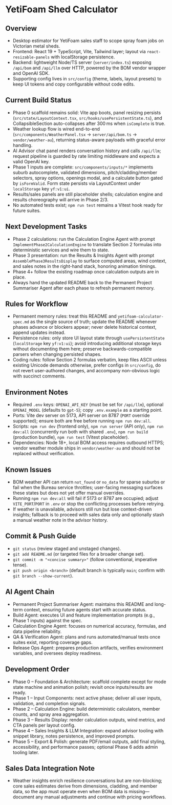 # YetiFoam Shed Calculator
## Overview
- Desktop estimator for YetiFoam sales staff to scope spray foam jobs on Victorian metal sheds.
- Frontend: React 19 + TypeScript, Vite, Tailwind layer; layout via `react-resizable-panels` with localStorage persistence.
- Backend: lightweight Node/TS server (`server/index.ts`) exposing `/api/bom` and `/api/llm` over HTTP, powered by the BOM vendor wrapper and OpenAI SDK.
- Supporting config lives in `src/config` (theme, labels, layout presets) to keep UI tokens and copy configurable without code edits.

## Current Build Status
- Phase 0 scaffold remains solid: Vite app boots, panel resizing persists (`src/state/LayoutContext.tsx`, `src/hooks/usePersistentState.ts`), and CollapsibleSection auto-collapses after 300 ms when `isComplete` is true.
- Weather lookup flow is wired end-to-end (`src/components/WeatherPanel.tsx` → `server/api/bom.ts` → `vendor/weather-au`), returning status-aware payloads with graceful error handling.
- AI Advisor chat panel renders conversation history and calls `/api/llm`; request pipeline is guarded by rate limiting middleware and expects a valid OpenAI key.
- Phase 1 inputs are complete: `src/components/inputs/*` implements suburb autocomplete, validated dimensions, pitch/cladding/member selectors, spray options, openings modal, and a calculate button gated by `isFormValid`. Form state persists via LayoutContext under `localStorage` key `yf:v1:ui`.
- Results/sales panels are still placeholder shells; calculation engine and results choreography will arrive in Phase 2/3.
- No automated tests exist; `npm run test` remains a Vitest hook ready for future suites.

## Next Development Tasks
- Phase 2 calculations: run the Calculation Engine Agent with prompt `ImplementPhase2CalculationEngine` to translate Section 2 formulas into deterministic services and wire them to state.
- Phase 3 presentation: run the Results & Insights Agent with prompt `AssemblePhase3ResultsDisplay` to surface computed areas, wind context, and sales notes in the right-hand stack, honoring animation timings.
- Phase 4+ follow the existing roadmap once calculation outputs are in place.
- Always hand the updated README back to the Permanent Project Summariser Agent after each phase to refresh permanent memory.

## Rules for Workflow
- Permanent memory rules: treat this README and `yetifoam-calculator-spec.md` as the single source of truth; update the README whenever phases advance or blockers appear; never delete historical context, append updates instead.
- Persistence rules: only store UI layout state through `usePersistentState` (`localStorage` key `yf:v1:ui`); avoid introducing additional storage keys without documenting them here; preserve backwards-compatible parsers when changing persisted shapes.
- Coding rules: follow Section 2 formulas verbatim, keep files ASCII unless existing Unicode demands otherwise, prefer configs in `src/config`, do not revert user-authored changes, and accompany non-obvious logic with succinct comments.

## Environment Notes
- Required `.env` keys: `OPENAI_API_KEY` (must be set for `/api/llm`), optional `OPENAI_MODEL` (defaults to `gpt-5`); copy `.env.example` as a starting point.
- Ports: Vite dev server on 5173, API server on 8787 (`PORT` override supported); ensure both are free before running `npm run dev:all`.
- Scripts: `npm run dev` (frontend only), `npm run server` (API only), `npm run dev:all` (concurrently run both with shared `.env`), `npm run build` (production bundle), `npm run test` (Vitest placeholder).
- Dependencies: Node 18+, local BOM access requires outbound HTTPS; vendor weather module ships in `vendor/weather-au` and should not be replaced without verification.

## Known Issues
- BOM weather API can return `not_found` or `no_data` for sparse suburbs or fail when the Bureau service throttles; user-facing messaging surfaces these states but does not yet offer manual overrides.
- Running `npm run dev:all` will fail if 5173 or 8787 are occupied; adjust `VITE_PORT`/`PORT` in `.env` or stop the conflicting processes before retrying.
- If weather is unavailable, advisors still run but lose context-driven insights; fallback is to proceed with sales data only and optionally stash a manual weather note in the advisor history.

## Commit & Push Guide
- `git status` (review staged and unstaged changes).
- `git add README.md` (or targeted files for a broader change set).
- `git commit -m "<concise summary>"` (follow conventional, imperative tense).
- `git push origin <branch>` (default branch is typically `main`; confirm with `git branch --show-current`).

## AI Agent Chain
- Permanent Project Summariser Agent: maintains this README and long-term context, ensuring future agents start with accurate status.
- Build Agent: executes UI and feature implementation prompts (e.g., Phase 1 inputs) against the spec.
- Calculation Engine Agent: focuses on numerical accuracy, formulas, and data pipeline reliability.
- QA & Verification Agent: plans and runs automated/manual tests once suites exist, reporting coverage gaps.
- Release Ops Agent: prepares production artifacts, verifies environment variables, and oversees deploy readiness.

## Development Order
- Phase 0 – Foundation & Architecture: scaffold complete except for mode state machine and animation polish; revisit once inputs/results are ready.
- Phase 1 – Input Components: next active phase; deliver all user inputs, validation, and completion signals.
- Phase 2 – Calculation Engine: build deterministic calculators, member counts, and spray area aggregation.
- Phase 3 – Results Display: render calculation outputs, wind metrics, and CTA panels per layout config.
- Phase 4 – Sales Insights & LLM Integration: expand advisor tooling with snippet library, notes persistence, and improved prompts.
- Phase 5 – Export & Polish: generate PDF/email outputs, add final styling, accessibility, and performance passes; optional Phase 6 adds admin tooling later.

## Sales Data Integration Note
- Weather insights enrich resilience conversations but are non-blocking; core sales estimates derive from dimensions, cladding, and member data, so the app must operate even when BOM data is missing—document any manual adjustments and continue with pricing workflows.
